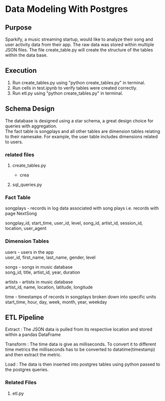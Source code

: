 # Data Modeling With Postgres

## Purpose

Sparkify, a music streaming startup, would like to analyze their song and user activity data from their app. The raw data was stored within multiple JSON files. The file create_table.py will create the structure of the tables within the data base. 

## Execution
1. Run create_tables.py using "python create_tables.py" in terminal.
2. Run cells in test.ipynb to verify tables were created correctly.
3. Run etl.py using "python create_tables.py" in terminal.

## Schema Design

The database is designed using a star schema, a great design choice for queries with aggregation.  
The fact table is songplays and all other tables are dimension tables relating to their namesake. For example, the user table includes dimensions related to users. 

### related files
1. create_tables.py
    - crea

2. sql_queries.py

### Fact Table

songplays - records in log data associated with song plays i.e. records with page NextSong

songplay_id, start_time, user_id, level, song_id, artist_id, session_id, location, user_agent

### Dimension Tables

users - users in the app  
user_id, first_name, last_name, gender, level

songs - songs in music database  
song_id, title, artist_id, year, duration

artists - artists in music database  
artist_id, name, location, latitude, longitude

time - timestamps of records in songplays broken down into specific units  
start_time, hour, day, week, month, year, weekday

## ETL Pipeline


Extract : The JSON data is pulled from its respective location and stored within a pandas DataFrame

Transform : The time data is give as milliseconds. To convert it to different time metrics the milliseconds has to be converted to datatime(timestamp) and then extract the metric. 

Load : The data is then inserted into postgres tables using python passed to the postgres queries.

### Related Files
1. etl.py

